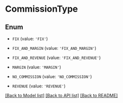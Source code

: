 # CommissionType


## Enum

* `FIX` (value: `'FIX'`)

* `FIX_AND_MARGIN` (value: `'FIX_AND_MARGIN'`)

* `FIX_AND_REVENUE` (value: `'FIX_AND_REVENUE'`)

* `MARGIN` (value: `'MARGIN'`)

* `NO_COMMISSION` (value: `'NO_COMMISSION'`)

* `REVENUE` (value: `'REVENUE'`)

[[Back to Model list]](../README.md#documentation-for-models) [[Back to API list]](../README.md#documentation-for-api-endpoints) [[Back to README]](../README.md)



